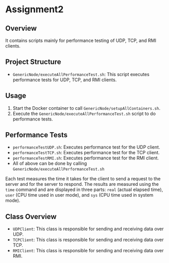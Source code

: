 # Assignment2

## Overview
It contains scripts mainly for performance testing of UDP, TCP, and RMI clients.

## Project Structure
- `GenericNode/executeAllPerformanceTest.sh`: This script executes performance tests for UDP, TCP, and RMI clients.

## Usage
1. Start the Docker container to call `GenericNode/setupAllContainers.sh`.
2. Execute the `GenericNode/executeAllPerformanceTest.sh` script to do performance tests.

## Performance Tests
- `performanceTestUDP.sh`: Executes performance test for the UDP client.
- `performanceTestTCP.sh`: Executes performance test for the TCP client.
- `performanceTestRMI.sh`: Executes performance test for the RMI client.
- All of above can be done by calling `GenericNode/executeAllPerformanceTest.sh`

Each test measures the time it takes for the client to send a request to the server and for the server to respond. The results are measured using the `time` command and are displayed in three parts: `real` (actual elapsed time), `user` (CPU time used in user mode), and `sys` (CPU time used in system mode).

## Class Overview
- `UDPClient`: This class is responsible for sending and receiving data over UDP.
- `TCPClient`: This class is responsible for sending and receiving data over TCP.
- `RMIClient`: This class is responsible for sending and receiving data over RMI.
